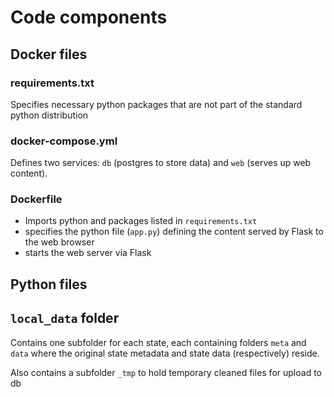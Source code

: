 # Code components

## Docker files

### requirements.txt
Specifies necessary python packages that are not part of the standard python distribution

### docker-compose.yml
Defines two services: `db` (postgres to store data) and `web` (serves up web content). 

### Dockerfile
- Imports python and packages listed in `requirements.txt`
- specifies the python file (`app.py`) defining the content served by Flask to the web browser
- starts the web server via Flask


## Python files

## `local_data` folder
Contains one subfolder for each state, each containing folders `meta` and `data` where the original state metadata and state data (respectively) reside.

Also contains a subfolder `_tmp` to hold temporary cleaned files for upload to db
